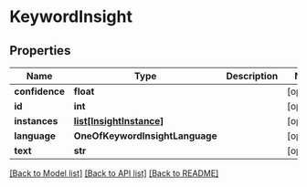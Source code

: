 # KeywordInsight

## Properties
Name | Type | Description | Notes
------------ | ------------- | ------------- | -------------
**confidence** | **float** |  | [optional] 
**id** | **int** |  | [optional] 
**instances** | [**list[InsightInstance]**](InsightInstance.md) |  | [optional] 
**language** | **OneOfKeywordInsightLanguage** |  | [optional] 
**text** | **str** |  | [optional] 

[[Back to Model list]](../README.md#documentation-for-models) [[Back to API list]](../README.md#documentation-for-api-endpoints) [[Back to README]](../README.md)

